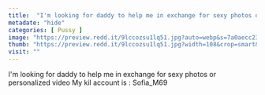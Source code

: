 ```yaml
---
title:  "I'm looking for daddy to help me in exchange for sexy photos or personalized video My kil account is : Sofia_M69"
metadate: "hide"
categories: [ Pussy ]
image: "https://preview.redd.it/9lccozsu1lq51.jpg?auto=webp&s=7a0aecc2366fcd51208344f8745999971e4a06be"
thumb: "https://preview.redd.it/9lccozsu1lq51.jpg?width=108&crop=smart&auto=webp&s=0d36991d4e4c414ec61ec02c1696c0e2fbb30388"
visit: ""
---
```

I'm looking for daddy to help me in exchange for sexy photos or personalized video My kil account is : Sofia_M69
